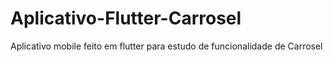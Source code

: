 # Aplicativo-Flutter-Carrosel
Aplicativo mobile feito em flutter para estudo de funcionalidade de Carrosel
